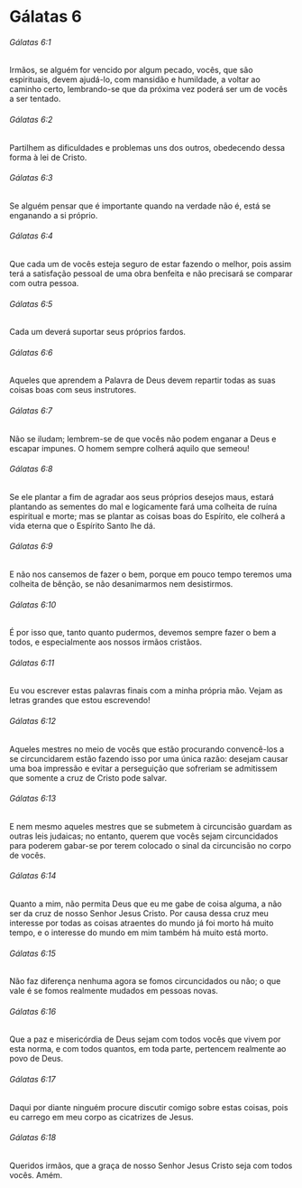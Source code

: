 # Gálatas 6

###### Gálatas 6:1

Irmãos, se alguém for vencido por algum pecado, vocês, que são espirituais, devem ajudá-lo, com mansidão e humildade, a voltar ao caminho certo, lembrando-se que da próxima vez poderá ser um de vocês a ser tentado.

###### Gálatas 6:2

Partilhem as dificuldades e problemas uns dos outros, obedecendo dessa forma à lei de Cristo.

###### Gálatas 6:3

Se alguém pensar que é importante quando na verdade não é, está se enganando a si próprio.

###### Gálatas 6:4

Que cada um de vocês esteja seguro de estar fazendo o melhor, pois assim terá a satisfação pessoal de uma obra benfeita e não precisará se comparar com outra pessoa.

###### Gálatas 6:5

Cada um deverá suportar seus próprios fardos.

###### Gálatas 6:6

Aqueles que aprendem a Palavra de Deus devem repartir todas as suas coisas boas com seus instrutores.

###### Gálatas 6:7

Não se iludam; lembrem-se de que vocês não podem enganar a Deus e escapar impunes. O homem sempre colherá aquilo que semeou!

###### Gálatas 6:8

Se ele plantar a fim de agradar aos seus próprios desejos maus, estará plantando as sementes do mal e logicamente fará uma colheita de ruína espiritual e morte; mas se plantar as coisas boas do Espírito, ele colherá a vida eterna que o Espírito Santo lhe dá.

###### Gálatas 6:9

E não nos cansemos de fazer o bem, porque em pouco tempo teremos uma colheita de bênção, se não desanimarmos nem desistirmos.

###### Gálatas 6:10

É por isso que, tanto quanto pudermos, devemos sempre fazer o bem a todos, e especialmente aos nossos irmãos cristãos.

###### Gálatas 6:11

Eu vou escrever estas palavras finais com a minha própria mão. Vejam as letras grandes que estou escrevendo!

###### Gálatas 6:12

Aqueles mestres no meio de vocês que estão procurando convencê-los a se circuncidarem estão fazendo isso por uma única razão: desejam causar uma boa impressão e evitar a perseguição que sofreriam se admitissem que somente a cruz de Cristo pode salvar.

###### Gálatas 6:13

E nem mesmo aqueles mestres que se submetem à circuncisão guardam as outras leis judaicas; no entanto, querem que vocês sejam circuncidados para poderem gabar-se por terem colocado o sinal da circuncisão no corpo de vocês.

###### Gálatas 6:14

Quanto a mim, não permita Deus que eu me gabe de coisa alguma, a não ser da cruz de nosso Senhor Jesus Cristo. Por causa dessa cruz meu interesse por todas as coisas atraentes do mundo já foi morto há muito tempo, e o interesse do mundo em mim também há muito está morto.

###### Gálatas 6:15

Não faz diferença nenhuma agora se fomos circuncidados ou não; o que vale é se fomos realmente mudados em pessoas novas.

###### Gálatas 6:16

Que a paz e misericórdia de Deus sejam com todos vocês que vivem por esta norma, e com todos quantos, em toda parte, pertencem realmente ao povo de Deus.

###### Gálatas 6:17

Daqui por diante ninguém procure discutir comigo sobre estas coisas, pois eu carrego em meu corpo as cicatrizes de Jesus.

###### Gálatas 6:18

Queridos irmãos, que a graça de nosso Senhor Jesus Cristo seja com todos vocês. Amém.

